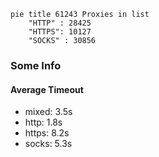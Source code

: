 
```mermaid
pie title 61243 Proxies in list
    "HTTP" : 28425
    "HTTPS": 10127
    "SOCKS" : 30856
```

### Some Info
#### Average Timeout

- mixed: 3.5s
- http: 1.8s
- https: 8.2s
- socks: 5.3s